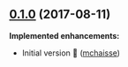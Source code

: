 ## [0.1.0](https://github.com/SparkHub/gs-store-reqeust-id/tree/v0.1.0) (2017-08-11)

**Implemented enhancements:**
- Initial version :tada: ([mchaisse](https://github.com/mchaisse))
